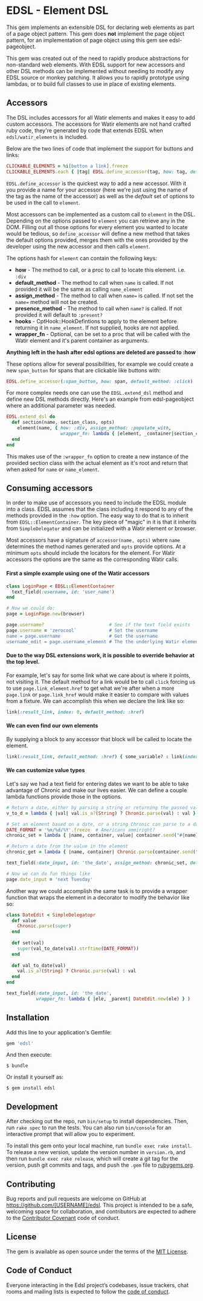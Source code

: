 # EDSL - Element DSL

This gem implements an extensible DSL for declaring web elements as part of a page object pattern.  This gem does **not** implement the page object pattern, for an implementation of page object using this gem see edsl-pageobject.

This gem was created out of the need to rapidly produce abstractions for non-standard web elements. With EDSL support for new accessors and other DSL methods can be implemented without needing to modify any EDSL source or monkey patching.  It allows you to rapidly prototype using lambdas, or to build full classes to use in place of existing elements.


## Accessors
The DSL includes accessors for all Watir elements and makes it easy to add custom accessors.  The accessors for Watir elements are not hand crafted ruby code, they're generated by code that extends EDSL when `edsl/watir_elements` is included.  

Below are the two lines of code that implement the support for buttons and links:
 
```ruby
CLICKABLE_ELEMENTS = %i[button a link].freeze
CLICKABLE_ELEMENTS.each { |tag| EDSL.define_accessor(tag, how: tag, default_method: :click) }
```

`EDSL.define_accessor` is the quickest way to add a new accessor.  With it you provide a name for your accessor (here we're just using the name of the tag as the name of the accessor) as well as the _default_ set of options to be used in the call to `element`.

Most accessors can be implemented as a custom call to `element` in the DSL. Depending on the options passed to `element` you can retrieve any in the DOM.  Filling out all those options for every element you wanted to locate would be tedious, so `define_accessor` will define a new method that takes the default options provided, merges them with the ones provided by the developer using the new accessor and then calls `element`.

The options hash for `element` can contain the following keys:

* 	__how__ - The method to call, or a proc to call to locate this element. i.e. `:div`
*   __default_method__ - The method to call when `name` is called.  If not provided it will be the same as calling `name_element`
*   __assign_method__ - The method to call when `name=` is called.  If not set the `name=` method will not be created.
*  __presence_method__ - The method to call when `name?` is called.  If not provided it will default to `:present?`
*  __hooks__ - CptHook::HookDefintions to apply to the element before returning it in `name_element`.  If not supplied, hooks are not applied.
*  __wrapper_fn__ - Optional, can be set to a proc that will be called with the Watir element and it's parent container as arguments.

__Anything left in the hash after edsl options are deleted are passed to :how__

These options allow for several possibilities, for example we could create a new `span_button` for spans that are clickable like buttons with:

```ruby
EDSL.define_accessor(:span_button, how: span, default_method: :click)

```

For more complex needs one can use the `EDSL.extend_dsl` method and define new DSL methods directly.  Here's an example from edsl-pageobject where an additional parameter was needed.

```ruby
EDSL.extend_dsl do
  def section(name, section_class, opts)
    element(name, { how: :div, assign_method: :populate_with,
                    wrapper_fn: lambda { |element, _container|section_class.new(element, self) } }.merge(opts))
  end
end
```

This makes use of the `:wrapper_fn` option to create a new instance of the provided section class with the actual element as it's root and return that when asked for `name` or `name_element`.

## Consuming accessors
In order to make use of accessors you need to include the EDSL module into a class.  EDSL assumes that the class including it respond to any of the methods provided in the `:how` option. The easy way to do that is to inherit from `EDSL::ElementContainer`. The key piece of "magic" in it is that it inherits from `SimpleDelegator` and can be initialized with a Watir element or browser.

Most accessors have a signature of `accessor(name, opts)` where `name` determines the method names generated and `opts` provide options.  At a minimum `opts` should include the locators for the element.  For Watir accessors the options are the same as the corresponding Watir calls.	

#### First a simple example using one of the Watir accessors

```ruby
class LoginPage < EDSL::ElementContainer
  text_field(:username, id: 'user_name')
end

# Now we could do:
page = LoginPage.new(browser)

page.username?                        # See if the text field exists
page.username = 'zerocool`            # Set the username
name = page.username                  # Get the username
username_edit = page.username_element # The the underlying Watir element
```

#### Due to the way DSL extensions work, it is possible to override behavior at the top level.  

For example, let's say for some link what we care about is where it points, not visiting it.  The default method for a link would be to call `click` forcing us to use `page.link_element.href` to get what we're after when a more `page.link` or `page.link_href` would make it easier to compare with values from a fixture.  We can accomplish this when we declare the link like so:

```ruby
link(:result_link, index: 0, default_method: :href)
```

#### We can even find our own elements
By supplying a block to any accessor that block will be called to locate the element.

```ruby
link(:result_link, default_method: :href) { some_variable? : link(index: 0) ? link(index: 1) }
```

#### We can customize value types
Let's say we had a text field for entering dates we want to be able to take advantage of Chronic and make our lives easier.  We can define a couple lambda functions provide those in the options.

```ruby
# Return a date, either by parsing a string or returning the passed value back
v_to_d = lambda { |val| val.is_a?(String) ? Chronic.parse(val) : val }

# Set an element based on a date, or a string Chronic can parse to a date
DATE_FORMAT = '%m/%d/%Y'.freeze  # Americans ammiright?
chronic_set = lambda { |name, container, value| container.send("#{name}_element").set(v_to_d.call(value).strftime(DATE_FORMAT)) }

# Return a date from the value in the element
chronic_get = lambda { |name, container| Chronic.parse(container.send("#{name}_element").value) }

text_field(:date_input, id: 'the_date', assign_method: chronic_set, default_method: chronic_get )

# Now we can do fun things like
page.date_input = 'next Tuesday'
``` 

Another way we could accomplish the same task is to provide a wrapper function that wraps the element in a decorator to modify the behavior like so:

```ruby
class DateEdit < SimpleDelegatopr
  def value
    Chronic.parse(super)
  end
  
  def set(val)
  	super(val_to_date(val).strftime(DATE_FORMAT))
  end
  
  def val_to_date(val)
    val.is_a?(String) ? Chronic.parse(val) : val
  end
end

text_field(:date_input, id: 'the_date', 
           wrapper_fn: lambda { |ele, _parent| DateEdit.new(ele) } )
```


## Installation

Add this line to your application's Gemfile:

```ruby
gem 'edsl'
```

And then execute:

    $ bundle

Or install it yourself as:

    $ gem install edsl


## Development

After checking out the repo, run `bin/setup` to install dependencies. Then, run `rake spec` to run the tests. You can also run `bin/console` for an interactive prompt that will allow you to experiment.

To install this gem onto your local machine, run `bundle exec rake install`. To release a new version, update the version number in `version.rb`, and then run `bundle exec rake release`, which will create a git tag for the version, push git commits and tags, and push the `.gem` file to [rubygems.org](https://rubygems.org).

## Contributing

Bug reports and pull requests are welcome on GitHub at https://github.com/[USERNAME]/edsl. This project is intended to be a safe, welcoming space for collaboration, and contributors are expected to adhere to the [Contributor Covenant](http://contributor-covenant.org) code of conduct.

## License

The gem is available as open source under the terms of the [MIT License](https://opensource.org/licenses/MIT).

## Code of Conduct

Everyone interacting in the Edsl project’s codebases, issue trackers, chat rooms and mailing lists is expected to follow the [code of conduct](https://github.com/[USERNAME]/edsl/blob/master/CODE_OF_CONDUCT.md).

